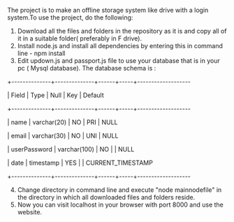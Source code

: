   The project is to make an offline storage system like drive with a login system.To use the project, do the following:
  1. Download all the files and folders in the repository as it is and copy all of it in a suitable folder( preferably in F drive).
  2. Install node.js and install all dependencies by entering this in command line - npm install
  3. Edit updown.js and passport.js file to use your database that is in your pc ( Mysql database). The database schema is :
  
  +--------------+--------------+------+-----+-------------------
     
  | Field        | Type         | Null | Key | Default           
  
  +--------------+--------------+------+-----+-------------------
  
  | name         | varchar(20)  | NO   | PRI | NULL              
  
  | email        | varchar(30)  | NO   | UNI | NULL              
  
  | userPassword | varchar(100) | NO   |     | NULL              
  
  | date         | timestamp    | YES  |     | CURRENT_TIMESTAMP 
  
  +--------------+--------------+------+-----+-------------------
  
  4. Change directory in command line and execute "node mainnodefile" in the directory in which all downloaded files and folders reside.
  5. Now you can visit localhost in your browser with port 8000 and use the website.
